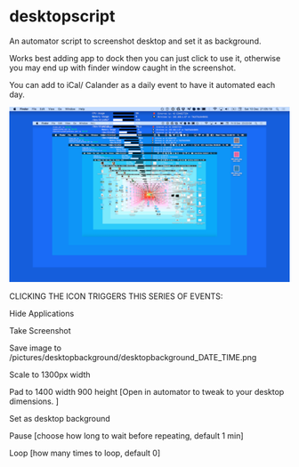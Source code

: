 # desktopscript
An automator script to screenshot desktop and set it as background.

Works best adding app to dock then you can just click to use it, otherwise you may end up with finder window caught in the screenshot.

You can add to iCal/ Calander as a daily event to have it automated each day.

![screen shot](https://raw.githubusercontent.com/isaac-art/desktopscript/master/Screen%20Shot%202016-12-10%20at%2021.05.19.png)

CLICKING THE ICON TRIGGERS THIS SERIES OF EVENTS:

  Hide Applications
  
  Take Screenshot
  
  Save image to /pictures/desktopbackground/desktopbackground_DATE_TIME.png
  
  Scale to 1300px width
  
  Pad to 1400 width 900 height  [Open in automator to tweak to your desktop dimensions. ]
  
  Set as desktop background
  
  Pause [choose how long to wait before repeating, default 1 min] 
  
  Loop [how many times to loop, default 0]
  
  

